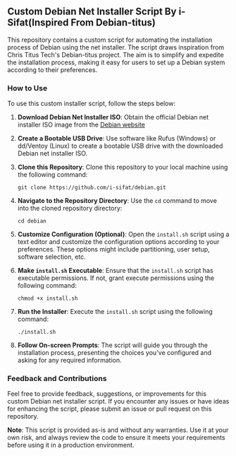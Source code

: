 ## Custom Debian Net Installer Script By i-Sifat(Inspired From Debian-titus)

This repository contains a custom script for automating the installation process of Debian using the net installer. The script draws inspiration from Chris Titus Tech's Debian-titus project. The aim is to simplify and expedite the installation process, making it easy for users to set up a Debian system according to their preferences.

### How to Use

To use this custom installer script, follow the steps below:

1. **Download Debian Net Installer ISO**: Obtain the official Debian net installer ISO image from the [Debian website]([https://www.debian.org/distrib/netinst](https://cdimage.debian.org/debian-cd/current/amd64/iso-cd/debian-12.1.0-amd64-netinst.iso))

2. **Create a Bootable USB Drive**: Use software like Rufus (Windows) or dd/Ventoy (Linux) to create a bootable USB drive with the downloaded Debian net installer ISO.

3. **Clone this Repository**: Clone this repository to your local machine using the following command:
   ```
   git clone https://github.com/i-sifat/debian.git
   ```

4. **Navigate to the Repository Directory**: Use the `cd` command to move into the cloned repository directory:
   ```
   cd debian
   ```

5. **Customize Configuration (Optional)**: Open the `install.sh` script using a text editor and customize the configuration options according to your preferences. These options might include partitioning, user setup, software selection, etc.

6. **Make `install.sh` Executable**: Ensure that the `install.sh` script has executable permissions. If not, grant execute permissions using the following command:
   ```
   chmod +x install.sh
   ```

7. **Run the Installer**: Execute the `install.sh` script using the following command:
   ```
   ./install.sh
   ```

8. **Follow On-screen Prompts**: The script will guide you through the installation process, presenting the choices you've configured and asking for any required information.


### Feedback and Contributions

Feel free to provide feedback, suggestions, or improvements for this custom Debian net installer script. If you encounter any issues or have ideas for enhancing the script, please submit an issue or pull request on this repository.

**Note**: This script is provided as-is and without any warranties. Use it at your own risk, and always review the code to ensure it meets your requirements before using it in a production environment.
